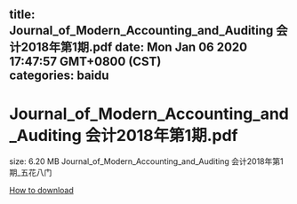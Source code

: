 
title: Journal_of_Modern_Accounting_and_Auditing 会计2018年第1期.pdf
date: Mon Jan 06 2020 17:47:57 GMT+0800 (CST)    
categories: baidu
---

# Journal_of_Modern_Accounting_and_Auditing 会计2018年第1期.pdf
size: 6.20 MB
 Journal_of_Modern_Accounting_and_Auditing 会计2018年第1期_五花八门
 

[How to download](https://bpcam.bemobtrk.com/go/2ceec3aa-1ca2-46d6-b9ff-aaa5c184517c?jno=2854)